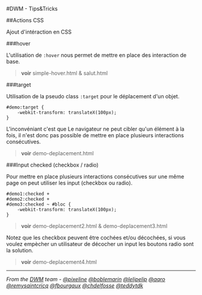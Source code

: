 #DWM - Tips&Tricks

##Actions CSS

Ajout d'intéraction en CSS 

###hover

L'utilisation de `:hover` nous permet de mettre en place des interaction de base.

> **voir** simple-hover.html & salut.html

###target

Utilisation de la pseudo class `:target` pour le déplacement d'un objet.

```
#demo:target {
	-webkit-transform: translateX(100px);
}
```

L'inconvéniant c'est que Le navigateur ne peut cibler qu'un élément à la fois, il n'est donc pas possible de mettre en place plusieurs interactions consécutives.

> **voir** demo-deplacement.html

###Input checked (checkbox / radio)

Pour mettre en place plusieurs interactions consécutives sur une même page on peut utiliser les input (checkbox ou radio).

```
#demo1:checked + 
#demo2:checked + 
#demo3:checked ~ #bloc {
	-webkit-transform: translateX(100px);
}
```

> **voir** demo-deplacement2.html & demo-deplacement3.html

Notez que les checkbox peuvent être cochées et/ou  décochées,
si vous voulez empècher un utilisateur de décocher un input les boutons radio sont la solution.

> **voir** demo-deplacement4.html

-------------

_From the [DWM](http://dwm.re) team - [@pixeline](https://twitter.com/pixeline) [@boblemarin](https://twitter.com/boblemarin) [@lelipelip](https://twitter.com/lelipelip) [@aqro](https://twitter.com/aqro) [@remysaintcricq](https://twitter.com/remysaintcricq) [@fbourgaux](https://twitter.com/fbourgaux) [@chdelfosse](https://twitter.com/chdelfosse) [@teddytdk](https://twitter.com/teddytdk)_

